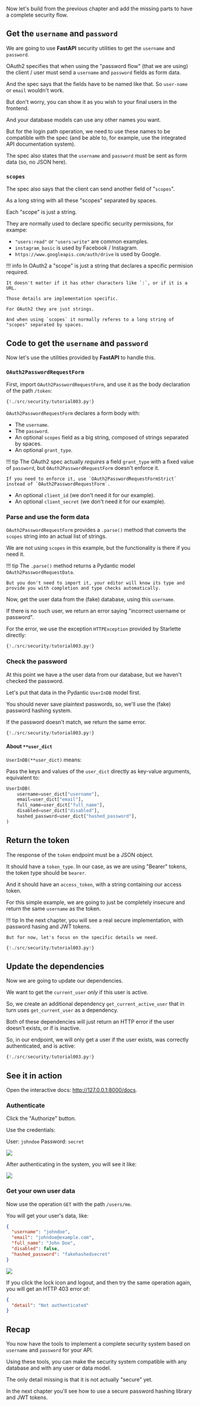 Now let's build from the previous chapter and add the missing parts to have a complete security flow.

## Get the `username` and `password`

We are going to use **FastAPI** security utilities to get the `username` and `password`.

OAuth2 specifies that when using the "password flow" (that we are using) the client / user must send a `username` and `password` fields as form data.

And the spec says that the fields have to be named like that. So `user-name` or `email` wouldn't work.

But don't worry, you can show it as you wish to your final users in the frontend.

And your database models can use any other names you want.

But for the login path operation, we need to use these names to be compatible with the spec (and be able to, for example, use the integrated API documentation system).

The spec also states that the `username` and `password` must be sent as form data (so, no JSON here).

### `scopes`

The spec also says that the client can send another field of "`scopes`".

As a long string with all these "scopes" separated by spaces.

Each "scope" is just a string.

They are normally used to declare specific security permissions, for exampe:

* `"users:read"` or `"users:write"` are common examples.
* `instagram_basic` is used by Facebook / Instagram.
* `https://www.googleapis.com/auth/drive` is used by Google.

!!! info
    In OAuth2 a "scope" is just a string that declares a specific permision required.

    It doesn't matter if it has other characters like `:`, or if it is a URL.
    
    Those details are implementation specific.

    For OAuth2 they are just strings.

    And when using `scopes` it normally referes to a long string of "scopes" separated by spaces.


## Code to get the `username` and `password`

Now let's use the utilities provided by **FastAPI** to handle this.

### `OAuth2PasswordRequestForm`

First, import `OAuth2PasswordRequestForm`, and use it as the body declaration of the path `/token`:

```Python hl_lines="2 63"
{!./src/security/tutorial003.py!}
```

`OAuth2PasswordRequestForm` declares a form body with:

* The `username`.
* The `password`.
* An optional `scopes` field as a big string, composed of strings separated by spaces.
* An optional `grant_type`.

!!! tip
    The OAuth2 spec actually *requires* a field `grant_type` with a fixed value of `password`, but `OAuth2PasswordRequestForm` doesn't enforce it.

    If you need to enforce it, use `OAuth2PasswordRequestFormStrict` instead of `OAuth2PasswordRequestForm`.

* An optional `client_id` (we don't need it for our example).
* An optional `client_secret` (we don't need it for our example).

### Parse and use the form data

`OAuth2PasswordRequestForm` provides a `.parse()` method that converts the `scopes` string into an actual list of strings.

We are not using `scopes` in this example, but the functionality is there if you need it.

!!! tip
    The `.parse()` method returns a Pydantic model `OAuth2PasswordRequestData`.

    But you don't need to import it, your editor will know its type and provide you with completion and type checks automatically.

Now, get the user data from the (fake) database, using this `username`.

If there is no such user, we return an error saying "incorrect username or password".

For the error, we use the exception `HTTPException` provided by Starlette directly:

```Python hl_lines="4 64 65 66 67"
{!./src/security/tutorial003.py!}
```

### Check the password

At this point we have a the user data from our database, but we haven't checked the password.

Let's put that data in the Pydantic `UserInDB` model first.

You should never save plaintext passwords, so, we'll use the (fake) password hashing system.

If the password doesn't match, we return the same error.

```Python hl_lines="68 69 70 71"
{!./src/security/tutorial003.py!}
```

#### About `**user_dict`

`UserInDB(**user_dict)` means:
    
Pass the keys and values of the `user_dict` directly as key-value arguments, equivalent to:

```Python
UserInDB(
    username=user_dict["username"],
    email=user_dict["email"],
    full_name=user_dict["full_name"],
    disabled=user_dict["disabled"],
    hashed_password=user_dict["hashed_password"],
)
```

## Return the token

The response of the `token` endpoint must be a JSON object.

It should have a `token_type`. In our case, as we are using "Bearer" tokens, the token type should be `bearer`.

And it should have an `access_token`, with a string containing our access token.

For this simple example, we are going to just be completely insecure and return the same `username` as the token.

!!! tip
    In the next chapter, you will see a real secure implementation, with password hasing and JWT tokens.

    But for now, let's focus on the specific details we need.

```Python hl_lines="73"
{!./src/security/tutorial003.py!}
```

## Update the dependencies

Now we are going to update our dependencies.

We want to get the `current_user` *only* if this user is active.

So, we create an additional dependency `get_current_active_user` that in turn uses `get_current_user` as a dependency.

Both of these dependencies will just return an HTTP error if the user doesn't exists, or if is inactive.

So, in our endpoint, we will only get a user if the user exists, was correctly authenticated, and is active:

```Python hl_lines="49 50 51 52 53 56 57 58 59 77"
{!./src/security/tutorial003.py!}
```

## See it in action

Open the interactive docs: <a href="http://127.0.0.1:8000/docs" target="_blank">http://127.0.0.1:8000/docs</a>.

### Authenticate

Click the "Authorize" button.

Use the credentials:

User: `johndoe`
Password: `secret`

<img src="/img/tutorial/security/image04.png">

After authenticating in the system, you will see it like:

<img src="/img/tutorial/security/image05.png">

### Get your own user data

Now use the operation `GET` with the path `/users/me`.

You will get your user's data, like:

```JSON
{
  "username": "johndoe",
  "email": "johndoe@example.com",
  "full_name": "John Doe",
  "disabled": false,
  "hashed_password": "fakehashedsecret"
}
```

<img src="/img/tutorial/security/image06.png">

If you click the lock icon and logout, and then try the same operation again, you will get an HTTP 403 error of:

```JSON
{
  "detail": "Not authenticated"
}
```

## Recap

You now have the tools to implement a complete security system based on `username` and `password` for your API.

Using these tools, you can make the security system compatible with any database and with any user or data model.

The only detail missing is that it is not actually "secure" yet.

In the next chapter you'll see how to use a secure password hashing library and JWT tokens.
